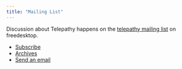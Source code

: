 ```yaml
---
title: "Mailing List"
---
```


Discussion about Telepathy happens on the [telepathy mailing list](https://lists.freedesktop.org/mailman/listinfo/telepathy) on freedesktop.

* [Subscribe](https://lists.freedesktop.org/mailman/listinfo/telepathy)
* [Archives](https://lists.freedesktop.org/archives/telepathy)
* [Send an email](mailto:telepathy@lists.freedesktop.org)
